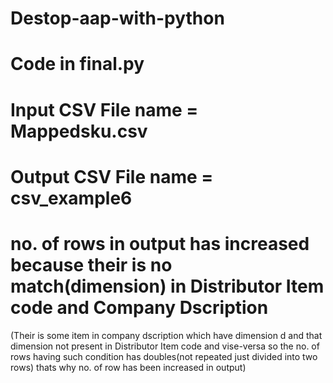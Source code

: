 # Destop-aap-with-python
# Code in final.py
# Input CSV File name = Mappedsku.csv
# Output CSV File name = csv_example6
# no. of rows in output has increased because their is no match(dimension) in Distributor Item code and Company Dscription
(Their is some item in company dscription which have dimension d and that dimension not present in Distributor Item code and vise-versa 
so the no. of rows having such condition has doubles(not repeated just divided into two rows) thats why no. of row has been increased in output)
